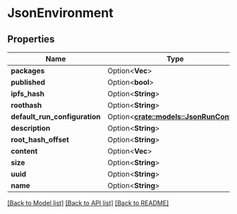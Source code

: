 # JsonEnvironment

## Properties

Name | Type | Description | Notes
------------ | ------------- | ------------- | -------------
**packages** | Option<**Vec<String>**> |  | [optional]
**published** | Option<**bool**> |  | [optional]
**ipfs_hash** | Option<**String**> |  | [optional]
**roothash** | Option<**String**> |  | [optional]
**default_run_configuration** | Option<[**crate::models::JsonRunConfig**](json_RunConfig.md)> |  | [optional]
**description** | Option<**String**> |  | [optional]
**root_hash_offset** | Option<**String**> |  | [optional]
**content** | Option<**Vec<String>**> |  | [optional]
**size** | Option<**String**> |  | [optional]
**uuid** | Option<**String**> |  | [optional]
**name** | Option<**String**> |  | [optional]

[[Back to Model list]](../README.md#documentation-for-models) [[Back to API list]](../README.md#documentation-for-api-endpoints) [[Back to README]](../README.md)


